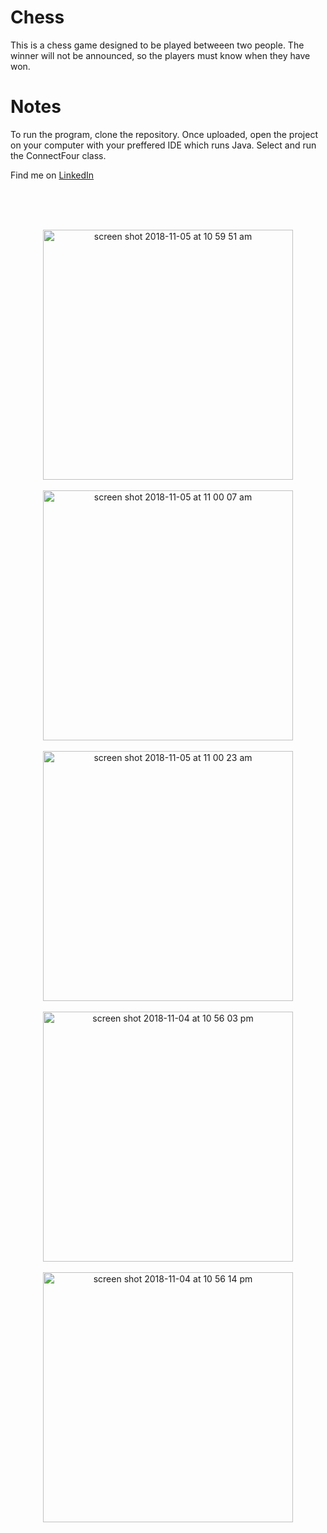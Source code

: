 # Chess
This is a chess game designed to be played betweeen two people.  The winner will not be announced, so the players must know when they have won.

# Notes
To run the program, clone the repository.  Once uploaded, open the project on your computer with your preffered IDE which runs Java.  Select and run the ConnectFour class.  

Find me on [LinkedIn](www.linkedin.com/in/corey-moura)


<br/>
<br/>
<br/>

<p align="center">

<img width="400" height=”550” alt="screen shot 2018-11-05 at 10 59 51 am" src="https://user-images.githubusercontent.com/37875517/48009605-0ecbb380-e0ea-11e8-8087-37c893909e78.png">

<br/>
<br/>

<img width="400" height=”550” alt="screen shot 2018-11-05 at 11 00 07 am" src="https://user-images.githubusercontent.com/37875517/48009618-13906780-e0ea-11e8-8d8b-3ed03c6bad87.png">

<br/>
<br/>

<img width="400" height=”550” alt="screen shot 2018-11-05 at 11 00 23 am" src="https://user-images.githubusercontent.com/37875517/48009633-17bc8500-e0ea-11e8-9316-50c7b334e643.png">

<br/>
<br/>

<img width="400" height=”550” alt="screen shot 2018-11-04 at 10 56 03 pm" src="https://user-images.githubusercontent.com/37875517/48009643-1c813900-e0ea-11e8-94f8-b07c96faa6c8.png">

<br/>
<br/>

<img width="400" height=”550” alt="screen shot 2018-11-04 at 10 56 14 pm" src="https://user-images.githubusercontent.com/37875517/48009660-2145ed00-e0ea-11e8-8465-a412bd4cfd57.png">



</p>




